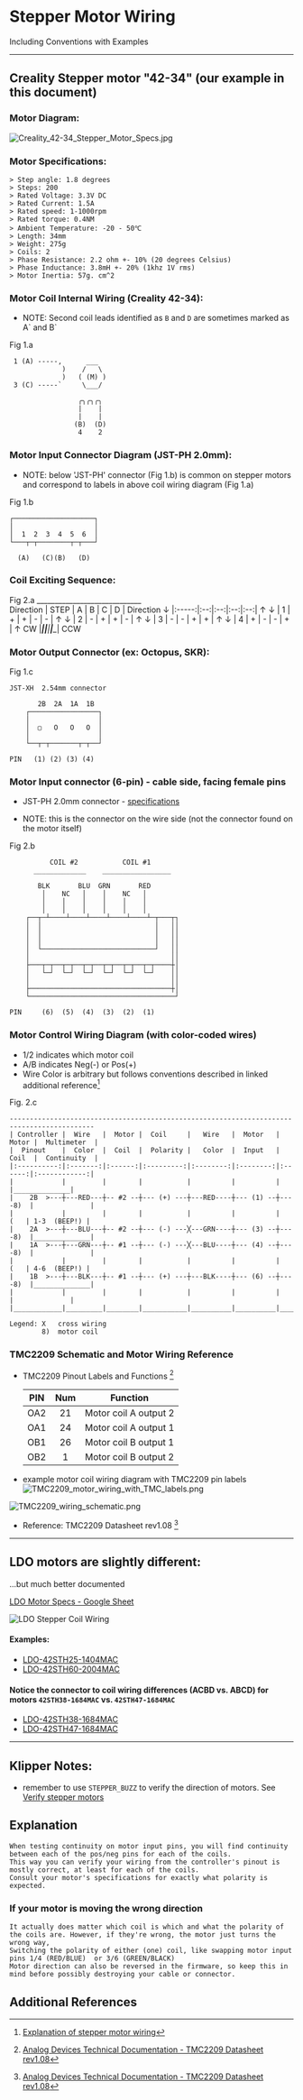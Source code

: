 # Stepper Motor Wiring

Including Conventions with Examples

*******************************************************************************


## Creality Stepper motor "42-34"  (our example in this document)

### Motor Diagram:

![Creality_42-34_Stepper_Motor_Specs.jpg](./resources/Creality_42-34_Stepper_Motor_Specs.jpg)

### Motor Specifications:

    > Step angle: 1.8 degrees
    > Steps: 200
    > Rated Voltage: 3.3V DC
    > Rated Current: 1.5A
    > Rated speed: 1-1000rpm
    > Rated torque: 0.4NM
    > Ambient Temperature: -20 - 50℃
    > Length: 34mm
    > Weight: 275g
    > Coils: 2
    > Phase Resistance: 2.2 ohm +- 10% (20 degrees Celsius)
    > Phase Inductance: 3.8mH +- 20% (1khz 1V rms)
    > Motor Inertia: 57g. cm^2

### Motor Coil Internal Wiring (Creality 42-34):

 + NOTE: Second coil leads identified as `B` and `D` are sometimes marked as A\` and B\`

Fig 1.a

     1 (A) -----,      ___
                 )    /   \
                 )   ( (M) )
     3 (C) -----`     \___/
              
                     ╭╮╭╮╭╮
                     |    |
                     |    |
                    (B)  (D)
                     4    2

### Motor Input Connector Diagram (JST-PH 2.0mm):

+ NOTE: below 'JST-PH' connector (Fig 1.b) is common on stepper motors and
        correspond to labels in above coil wiring diagram (Fig 1.a)

Fig 1.b

    ┌────────────────────┐
    │                    │
    │  1  2  3  4  5  6  │
    └───┬─┬────────┬─┬───┘

      (A)   (C)(B)   (D)


### Coil Exciting Sequence:

Fig 2.a
               _____________________________    
    Direction  | STEP  | A  | B  | C  | D  |  Direction
        ↓      |:-----:|:--:|:--:|:--:|:--:|      ↑
        ↓      |  1    | +  | +  | -  | -  |      ↑
        ↓      |  2    | -  | +  | +  | -  |      ↑
        ↓      |  3    | -  | -  | +  | +  |      ↑
        ↓      |  4    | +  | -  | -  | +  |      ↑
       CW      |_______|____|____|____|____|     CCW


### Motor Output Connector (ex: Octopus, SKR):

Fig 1.c

    JST-XH  2.54mm connector

           2B  2A  1A  1B
        ┌─────────────────┐
        │                 │
        │  ▢   O   O   O  │
        │                 │
        └──┬─┬───────┬─┬──┘

    PIN   (1) (2) (3) (4)


### Motor Input connector (6-pin) - cable side, facing female pins

+ JST-PH  2.0mm connector - [specifications](../resources/JST-PH-connector-datasheet.pdf)

+ NOTE: this is the connector on the wire side (not the connector found on the motor itself)

Fig 2.b

              COIL #2           COIL #1
          _____________    _________________

           BLK       BLU  GRN       RED
            │    NC   │    │    NC   │
            │    │    │    │    │    │
            │    │    │    │    │    │
        ┌──┬─┴────┴────┴────┴────┴────┴─┬───┬┐
        │  │                            │   ││
        │  │                            │   ││
        │  │                            │   ││
        │  └────────────────────────────┘   ││
        │                                   ││
        ├───┬─┬──┬─┬──┬─┬──┬─┬──┬─┬──┬─┬────┼│
        │   └─┘  └─┘  └─┘  └─┘  └─┘  └─┘    ││
        │                                   ││
        ├───────────────────────────────────┼│
        └────────────────────────────────────┘

    PIN     (6)  (5)  (4)  (3)  (2)  (1) 


### Motor Control Wiring Diagram (with color-coded wires)

* 1/2 indicates which motor coil
* A/B indicates Neg(-) or Pos(+)
* Wire Color is arbitrary but follows conventions described in linked additional reference[^1]

Fig. 2.c

    -------------------------------------------------------------------------------------------
    | Controller |  Wire   |  Motor |  Coil     |   Wire   |  Motor   |  Motor |  Multimeter  |
    |  Pinout    |  Color  |  Coil  |  Polarity |   Color  |  Input   |  Coil  |  Continuity  |
    |:----------:|:-------:|:------:|:---------:|:--------:|:--------:|:------:|:------------:|
    |            |         |        |           |          |          |        |______________|
    |    2B  >---┼---RED---┼-- #2 --┼--- (+) ---┼---RED----┼--- (1) --┼----8)  |              |
    |            |         |        |           |          |          |    (   | 1-3  (BEEP!) |
    |    2A  >---┼---BLU---┼-- #2 --┼--- (-) ---╳---GRN----┼--- (3) --┼----8)  |______________|
    |    1A  >---┼---GRN---┼-- #1 --┼--- (-) ---╳---BLU----┼--- (4) --┼----8)  |              |
    |            |         |        |           |          |          |    (   | 4-6  (BEEP!) |
    |    1B  >---┼---BLK---┼-- #1 --┼--- (+) ---┼---BLK----┼--- (6) --┼----8)  |______________|
    |            |         |        |           |          |          |        |              |
    |____________|_________|________|___________|__________|__________|________|______________|

    Legend: X   cross wiring
            8)  motor coil


### TMC2209 Schematic and Motor Wiring Reference

* TMC2209 Pinout Labels and Functions [^5]

    | PIN | Num |        Function       |
    |:---:|:---:|:---------------------:|
    | OA2 | 21  | Motor coil A output 2 |
    | OA1 | 24  | Motor coil A output 1 |
    | OB1 | 26  | Motor coil B output 1 |
    | OB2 | 1   | Motor coil B output 2 |

* example motor coil wiring diagram with TMC2209 pin labels
    ![TMC2209_motor_wiring_with_TMC_labels.png](./resources/TMC2209_motor_wiring_with_TMC_labels.png)

![TMC2209_wiring_schematic.png](./resources/TMC2209_wiring_schematic.png)

* Reference: TMC2209 Datasheet rev1.08 [^5] 


----

## LDO motors are slightly different:
...but much better documented

[LDO Motor Specs - Google Sheet](https://docs.google.com/spreadsheets/d/1pF3C6IbiJz44WxOxgQQkXBXwV3a6IzvVz9nmk3owrdM/view)

![LDO Stepper Coil Wiring](./resources/LDO-35STH52-1504AHVRN.png)

#### Examples:
+ [LDO-42STH25-1404MAC](./resources/LDO-42STH25-1404MAC_TIM_RevA.pdf)
+ [LDO-42STH60-2004MAC](./resources/LDO-42STH60-2004MAC_RC_RevB.pdf)

#### Notice the connector to coil wiring differences (ACBD vs. ABCD) for motors `42STH38-1684MAC` vs. `42STH47-1684MAC`
+ [LDO-42STH38-1684MAC](./resources/LDO-42STH38-1684MAC_TIM_RevA.pdf)
+ [LDO-42STH47-1684MAC](./resources/LDO-42STH47-1684MAC_RevA_9f61050a-7275-4b98-a6c5-9f28bd0cb2b7.pdf)


----

## Klipper Notes:

* remember to use `STEPPER_BUZZ` to verify the direction of motors.  See [Verify stepper motors](https://www.klipper3d.org/Config_checks.html?h=stepper#verify-stepper-motors)


## Explanation

    When testing continuity on motor input pins, you will find continuity between each of the pos/neg pins for each of the coils.
    This way you can verify your wiring from the controller's pinout is mostly correct, at least for each of the coils.
    Consult your motor's specifications for exactly what polarity is expected.


### If your motor is moving the wrong direction

    It actually does matter which coil is which and what the polarity of the coils are. However, if they're wrong, the motor just turns the wrong way, 
    Switching the polarity of either (one) coil, like swapping motor input pins 1/4 (RED/BLUE)  or 3/6 (GREEN/BLACK)
    Motor direction can also be reversed in the firmware, so keep this in mind before possibly destroying your cable or connector.


## Additional References

[^1]: [Explanation of stepper motor wiring](https://caggius.wordpress.com/stepper-motor-wiring-conventions/)
[^2]: [Make 'n' Print - Stepper Motor Wiring](https://www.makenprint.uk/3d-printing/3d-printing-guides/3d-printer-mainboard-installation-guides/btt-skr-mini-e3-v3-guides/btt-skr-mini-e3-v3-setup-guide/#steppermotorwiring)
[^3]: [Reddit - Don't fry your mainboard with inappropriately wired X2.54 stepper motor connectors!](https://www.reddit.com/r/ender3/comments/dgunne/dont_fry_your_mainboard_with_inappropriately/)
[^5]: [Analog Devices Technical Documentation - TMC2209 Datasheet rev1.08](https://www.analog.com/media/en/technical-documentation/data-sheets/TMC2209_datasheet_rev1.08.pdf)
[^6]: [TMC2209_driver_schematic.png](./resources/TMC2209_wiring_schematic.png)



